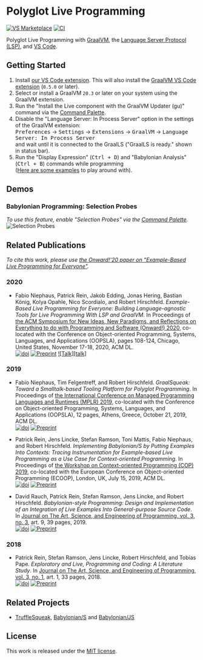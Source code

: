 # Polyglot Live Programming

[![VS Marketplace][vsm_badge]][vscode_extension] [![CI][ci_badge]][ci_url]

Polyglot Live Programming with [GraalVM][graalvm], the
[Language Server Protocol (LSP)][lsp], and [VS Code][vscode].


## Getting Started

1. Install [our VS Code extension][vscode_extension]. This will also install the [GraalVM VS Code extension][graalvm_vscode] (`0.5.0` or later).
2. Select or install a GraalVM `20.3` or later on your system using the GraalVM extension.
3. Run the "Install the Live component with the GraalVM Updater (gu)" command via the [Command Palette][vscode_commands].
3. Disable the "Language Server: In Process Server" option in the settings of the GraalVM extension:  
<kbd>Preferences</kbd> → <kbd>Settings</kbd> → <kbd>Extensions</kbd> → <kbd>GraalVM</kbd> → <kbd>Language Server: In Process Server</kbd>  
   and wait until it is connected to the GraalLS ("GraalLS is ready." shown in status bar).
4. Run the "Display Expression" (<kbd>Ctrl + D</kbd>) and "Babylonian Analysis" (<kbd>Ctrl + B</kbd>) commands while programming  
   ([Here are some examples][examples] to play around with).


## Demos

### Babylonian Programming: Selection Probes
*To use this feature, enable "Selection Probes" via the [Command Palette][vscode_commands].*
![Selection Probes][demo_selection_probes]


## Related Publications

*To cite this work, please use [the Onward!'20 paper on
"Example-Based Live Programming for Everyone"][onward20_paper].*

### 2020
- Fabio Niephaus, Patrick Rein, Jakob Edding, Jonas Hering, Bastian König, Kolya
Opahle, Nico Scordialo, and Robert Hirschfeld. *Example-Based Live Programming
for Everyone: Building Language-agnostic Tools for Live Programming With LSP and
GraalVM*. In Proceedings of [the ACM Symposium for New Ideas, New Paradigms, and
Reflections on Everything to do with Programming and Software (Onward!)
2020][onward20], co-located with the Conference on Object-oriented Programming,
Systems, Languages, and Applications (OOPSLA), pages 108-124, Chicago, United
States, November 17-18, 2020, ACM DL.  
[![doi][onward20_doi]][onward20_paper] [![Preprint][preprint]][onward20_pdf]
[![Talk][talk]][onward20_talk]

### 2019
- Fabio Niephaus, Tim Felgentreff, and Robert Hirschfeld. *GraalSqueak: Toward a
Smalltalk-based Tooling Platform for Polyglot Programming*. In Proceedings of
[the International Conference on Managed Programming Languages and Runtimes
(MPLR) 2019][mplr19], co-located with the Conference on Object-oriented
Programming, Systems, Languages, and Applications (OOPSLA), 12 pages, Athens,
Greece, October 21, 2019, ACM DL.  
[![doi][mplr19_doi]][mplr19_paper] [![Preprint][preprint]][mplr19_pdf]

- Patrick Rein, Jens Lincke, Stefan Ramson, Toni Mattis, Fabio Niephaus, and
Robert Hirschfeld. *Implementing Babylonian/S by Putting Examples Into Contexts:
Tracing Instrumentation for Example-based Live Programming as a Use Case for
Context-oriented Programming*. In Proceedings of [the Workshop on
Context-oriented Programming (COP) 2019][cop19], co-located with the European
Conference on Object-oriented Programming (ECOOP), London, UK, July 15, 2019,
ACM DL.  
[![doi][cop19_doi]][cop19_paper] [![Preprint][preprint]][cop19_pdf]

- David Rauch, Patrick Rein, Stefan Ramson, Jens Lincke, and Robert Hirschfeld.
*Babylonian-style Programming: Design and Implementation of an Integration of
Live Examples Into General-purpose Source Code*. In [Journal on The Art,
Science, and Engineering of Programming, vol. 3, no. 3][prog19], art. 9, 39
pages, 2019.  
[![doi][prog19_doi]][prog19_paper] [![Preprint][preprint]][prog19_pdf]

### 2018
- Patrick Rein, Stefan Ramson, Jens Lincke, Robert Hirschfeld, and Tobias Pape.
*Exploratory and Live, Programming and Coding: A Literature Study*. In [Journal
on The Art, Science, and Engineering of Programming, vol. 3, no. 1][prog18],
art. 1, 33 pages, 2018.  
[![doi][prog18_doi]][prog18_paper] [![Preprint][preprint]][prog18_pdf]


## Related Projects

- [TruffleSqueak][trufflesqueak], [Babylonian/S][babylonian_s] and [Babylonian/JS][babylonian_js]


## License

This work is released under the [MIT license][license].


[babylonian_js]: https://lively-kernel.org/lively4/lively4-core/start.html?load=https://lively-kernel.org/lively4/lively4-core/src/babylonian-programming-editor/demos/index.md
[babylonian_s]: https://github.com/hpi-swa-lab/babylonian-programming-smalltalk
[ci_badge]: https://img.shields.io/github/workflow/status/hpi-swa/polyglot-live-programming/CI.svg
[ci_url]: https://github.com/hpi-swa/polyglot-live-programming/actions?query=workflow%3ACI
[cop19_doi]: https://img.shields.io/badge/doi-10.1145/3340671.3343358-blue.svg
[cop19_paper]: https://doi.org/10.1145/3340671.3343358
[cop19_pdf]: http://hirschfeld.org/writings/media/ReinLinckeRamsonMattisNiephausHirschfeld_2019_ImplementingBabylonianSbyPuttingExamplesIntoContextsTracingInstrumentationForExampleBasedLiveProgrammingAsAUseCaseForContextOrientedProgramming_AcmDL.pdf
[cop19]: https://2019.ecoop.org/details/COP-2019-papers/9/Implementing-Babylonian-S-by-Putting-Examples-into-Contexts-Tracing-Instrumentation-
[demo_selection_probes]: https://user-images.githubusercontent.com/2368856/97712431-b6540480-1abe-11eb-9f73-efe7983ee3b9.gif
[examples]: https://github.com/hpi-swa/polyglot-live-programming/tree/main/examples
[graalvm_vscode]: https://www.graalvm.org/tools/vscode-extension/
[graalvm]: https://www.graalvm.org
[license]: https://github.com/hpi-swa/polyglot-live-programming/blob/master/LICENSE
[lsp]: https://microsoft.github.io/language-server-protocol/
[mplr19_doi]: https://img.shields.io/badge/doi-10.1145/3357390.3361024-blue.svg
[mplr19_paper]: https://doi.org/10.1145/3357390.3361024
[mplr19_pdf]: https://fniephaus.com/2019/mplr19-graalsqueak.pdf
[mplr19]: https://conf.researchr.org/home/mplr-2019
[onward20_doi]: https://img.shields.io/badge/doi-10.1145/3426428.3426919-blue.svg
[onward20_paper]: https://doi.org/10.1145/3426428.3426919
[onward20_pdf]: http://fniephaus.com/2020/onward20-live-programming.pdf
[onward20_talk]: http://youtube.com/watch?v=vBevZ2MhoGE
[onward20]: https://2020.splashcon.org/details/splash-2020-Onward-papers/7/Example-Based-Live-Programming-for-Everyone-Building-Language-agnostic-Tools-for-Liv
[preprint]: https://img.shields.io/badge/preprint-download-blue.svg
[prog18_doi]: https://img.shields.io/badge/doi-10.22152/programming--journal.org/2019/3/1-blue.svg
[prog18_paper]: https://doi.org/10.22152/programming-journal.org/2019/3/1
[prog18_pdf]: https://arxiv.org/pdf/1807.08578v1
[prog18]: https://programming-journal.org/2019/3/issue3/
[prog19_doi]: https://img.shields.io/badge/doi-10.22152/programming--journal.org/2019/3/9-blue.svg
[prog19_paper]: https://doi.org/10.22152/programming-journal.org/2019/3/9
[prog19_pdf]: https://arxiv.org/pdf/1902.00549v1
[prog19]: https://programming-journal.org/2019/3/issue3/
[trufflesqueak]: https://github.com/hpi-swa/trufflesqueak
[vscode_commands]: https://code.visualstudio.com/docs/getstarted/tips-and-tricks#_command-palette
[vscode_extension]: https://marketplace.visualstudio.com/items?itemName=hpi-swa.polyglot-live-programming
[vscode]: https://code.visualstudio.com
[vsm_badge]: https://img.shields.io/badge/vs%20marketplace-download-brightgreen
